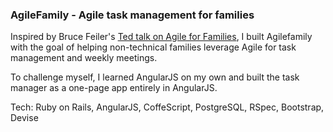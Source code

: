 ### AgileFamily - Agile task management for families

Inspired by Bruce Feiler's [Ted talk on Agile for Families](http://on.ted.com/Feiler), I built Agilefamily with the goal of helping non-technical families leverage Agile for task management and weekly meetings.

To challenge myself, I learned AngularJS on my own and built the task manager as a one-page app entirely in AngularJS.

Tech: Ruby on Rails, AngularJS, CoffeScript, PostgreSQL, RSpec, Bootstrap, Devise